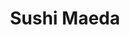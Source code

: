 ---
layout: place
title: "Sushi Maeda"
permalink: /vermont/burlington/sushi-maeda.html
stateAbbr: VT
stateName: Vermont
cityName: Burlington
seo:
  name: "Sushi Maeda"
  type: Restaurant
  links: http://www.sushimaedavt.com/
description: "Looking for sushi in Burlington, Vermont? Check out Sushi Maeda for a delightful Japanese dining experience. Enjoy a variety of sushi and other dishes in a w..."
place_id: ChIJLVkd4YR7ykwRen8_sxO8JL0
photos:
  - name: >-
      places/ChIJLVkd4YR7ykwRen8_sxO8JL0/photos/AeeoHcIARs-oFvcfchKw6btZfNJL6Wp0CWv3o8U0_C2-P5huvBpQ5TS_ZHdSqwnjYLy1QSPNWhWEIUUlUESTEwar_0019bonwD74UR-1Da1T_8v_FfUE7RonzmhgLvQFcf4ma97Z3hW-hTtozG0MfyQzDyZ1uu3baOUmC2CImEjfX53PYh3mXlFsEy6whmwUVpMOgMOt0Kdb9N-JD3IVCPBB7rK6cdob9WApZByN4ZK-nhNpWfrPUx0qgGnVP5RpPh9xbXsHdJJ3E-vcLt1SfM7PY-fBZhAajpMmzckrdCTKyGU38kG3efMi89tOloz9-pPbeT-6WVBvPoUxHuA2OguY4UROE3WVKV6NEt4Hb8nXtCR8CFuKVkhvMPNaFXc1KgGxozf2nEfEV0XiWM1GQ7Ii8QHx8zOzioOs41zxIcCJAVlztw
    widthPx: 4032
    heightPx: 3024
    authorAttributions:
      - displayName: Philip Yazbak
        uri: https://maps.google.com/maps/contrib/103625529570600273825
        photoUri: >-
          https://lh3.googleusercontent.com/a-/ALV-UjXGWtE1gj5MV7jsvTiuC7knvQhy6z2Gmy-lk-HBfKVmEZs8LIOs=s100-p-k-no-mo
    flagContentUri: >-
      https://www.google.com/local/imagery/report/?cb_client=maps_api_places.places_api&image_key=!1e10!2sCIHM0ogKEICAgIDBu-C3Iw&hl=en-US
    googleMapsUri: >-
      https://www.google.com/maps/place//data=!3m4!1e2!3m2!1sCIHM0ogKEICAgIDBu-C3Iw!2e10!4m2!3m1!1s0x4cca7b84e11d592d:0xbd24bc13b33f7f7a
  - name: >-
      places/ChIJLVkd4YR7ykwRen8_sxO8JL0/photos/AeeoHcI9p0OtjWYtXnIRInhqXUMBxVJ0RHrut0TFzfLxQmEoCqLsBhmyqRN76F2BjS9NJ-vXkI9sIE5B2ud0lpnJg8xQGUUe96DWTGLgPLXH0bXVcDyteH5JwwHDlO4jZZFQJEYcCUX_TQcJwGon9hTlXeNWBHyZ9INpySsWz6ua0YZrVcm_IdtpcSjrVVwTauYVVY3LIEKjWC7y1Ufq8NQK-cRijNtBi8PWQNsga6ElU-LGlS54FdCkshJ1OCN5c98cjgZnORBWwe5KvzfG289Vx2u8WPOx_4lU4M96pMVXM7xKWA
    widthPx: 3024
    heightPx: 4032
    authorAttributions:
      - displayName: Sushi Maeda
        uri: https://maps.google.com/maps/contrib/108293589254326153678
        photoUri: >-
          https://lh3.googleusercontent.com/a/ACg8ocI3-g6rLs34SDcj4sJbzV-GecxA-QyJ5JuqXU4E7weZ7gzO3g=s100-p-k-no-mo
    flagContentUri: >-
      https://www.google.com/local/imagery/report/?cb_client=maps_api_places.places_api&image_key=!1e10!2sAF1QipMU_YP5cWBviKnOwICDhB_TV4eAn5DNBSNLAuUd&hl=en-US
    googleMapsUri: >-
      https://www.google.com/maps/place//data=!3m4!1e2!3m2!1sAF1QipMU_YP5cWBviKnOwICDhB_TV4eAn5DNBSNLAuUd!2e10!4m2!3m1!1s0x4cca7b84e11d592d:0xbd24bc13b33f7f7a
  - name: >-
      places/ChIJLVkd4YR7ykwRen8_sxO8JL0/photos/AeeoHcKRm01Q2t1lzzf1e3XbG-4ZY73FRx4d3yxr7cqt3LWwLjFBME2S0KtgxzSyVu7lfsX5_XrTp8sAW5r8gWTGcmelZc3ckAFizYl-xgt1cikW5oFzP-t7ulCDM7JpGp933jaria8m9uiMSdgNi_3vg9FDQDNxYu4CoaK6OGL4DFpw-OGIyW59-KwiHao-LT5n6K5OZnS3hfjt1qT9bq4hRp251V2LfKwSyoEQxpPbg_ztMTas11B54kFopWDt58yngtmhG4NviHBOGXjqZ-t7A0uN7MNecmwIeMdkIXxdLt05WMord2COlv6HDH5_qM63qWo1Te7h1v8r88qIeB3FUTAc5y_vl9efm1bwL3FRlDoorliky_rwdNvDkUrsBkLViJ6DM9gPapSoWbzgKOHfch_D77-sFEnP1Ckzq0P0zqmrTCg3
    widthPx: 4000
    heightPx: 2252
    authorAttributions:
      - displayName: Dylan
        uri: https://maps.google.com/maps/contrib/118076693277086032068
        photoUri: >-
          https://lh3.googleusercontent.com/a-/ALV-UjWTJx-subFUndWGcTf2gBrydAs79XOjeNRzXZDMraUkI8sq60nC=s100-p-k-no-mo
    flagContentUri: >-
      https://www.google.com/local/imagery/report/?cb_client=maps_api_places.places_api&image_key=!1e10!2sCIHM0ogKEICAgICrtvCJwQE&hl=en-US
    googleMapsUri: >-
      https://www.google.com/maps/place//data=!3m4!1e2!3m2!1sCIHM0ogKEICAgICrtvCJwQE!2e10!4m2!3m1!1s0x4cca7b84e11d592d:0xbd24bc13b33f7f7a
  - name: >-
      places/ChIJLVkd4YR7ykwRen8_sxO8JL0/photos/AeeoHcL6yIVBSdwJijpGmCeb53E6cVojHbfOG1ZtXzhDYseWh8RUYgKNRjmAeguOQyR3FRTDGRpza-rpQlNDxgwwKi6weTukN79XrlJJyD1kEwTYsuNzpt1agT7C4MhyfNjLHij1JkOrmGhLINzM85hnPx1SDZW9qe0o5VOpjtxmdcX-aCV1q3xZCxwsLuJhAEiV6kXyoOEoxKaG2fUWFuGqQ8UO8AN0lNQwwA3c8EWpTiW5qkck7NPrjcZo08mwOSBQk_RGx5sU_dyzwCm6lX_saogd7FgRucwJmpK4FUTqpy3nwA
    widthPx: 3024
    heightPx: 4032
    authorAttributions:
      - displayName: Sushi Maeda
        uri: https://maps.google.com/maps/contrib/108293589254326153678
        photoUri: >-
          https://lh3.googleusercontent.com/a/ACg8ocI3-g6rLs34SDcj4sJbzV-GecxA-QyJ5JuqXU4E7weZ7gzO3g=s100-p-k-no-mo
    flagContentUri: >-
      https://www.google.com/local/imagery/report/?cb_client=maps_api_places.places_api&image_key=!1e10!2sAF1QipPi6lW7h7vv4k-RqJh6YKiU9QVsomgoVe-pkJFP&hl=en-US
    googleMapsUri: >-
      https://www.google.com/maps/place//data=!3m4!1e2!3m2!1sAF1QipPi6lW7h7vv4k-RqJh6YKiU9QVsomgoVe-pkJFP!2e10!4m2!3m1!1s0x4cca7b84e11d592d:0xbd24bc13b33f7f7a
  - name: >-
      places/ChIJLVkd4YR7ykwRen8_sxO8JL0/photos/AeeoHcJDf9e8extTHg-EbZXvR_FnT6ptelOJUqm1CPClbmA0V2XSUvrCdK7CfM92wI7F8st6PioHn-HgSIOxMIhddtALK2qzOhDOBVhAbj7RBsLLwvv3GSjHbcVFvFvvUDRT0QqMK6shFITlCzVUwFeYkLSC7lsusPBecDxzewdV8CqYngPHb6uDNvV00flOgi8aslOL2wJZP9xeJN6EhPo8cMmx0RTbNs7Ec6v_nKG2ACS3OOFepxbhgWnbWjl_7QfR8ehaIPyIUcfWtLouDqhNXWE7DouDZRbqtE9YeZnv0F9hrlD54krubCPD_ut7L1U6kWa_TqnYFABXyo13tj1dOoQEaTrhXyhrlT3gM01LBVFITOvfT49cETbhD5CEubPEhrEBG_MmjZXyM1aa0m-pa75Bib85-MUrgnNiiXvcz2vZbuIm
    widthPx: 3072
    heightPx: 4080
    authorAttributions:
      - displayName: Raj Sheth
        uri: https://maps.google.com/maps/contrib/101739509322636636347
        photoUri: >-
          https://lh3.googleusercontent.com/a-/ALV-UjVlrBPpKM18Nja3KZ9i2Oki3j8odRSAPGpFg-5v1MwGVKXny52SfA=s100-p-k-no-mo
    flagContentUri: >-
      https://www.google.com/local/imagery/report/?cb_client=maps_api_places.places_api&image_key=!1e10!2sCIHM0ogKEICAgICW2-Os4wE&hl=en-US
    googleMapsUri: >-
      https://www.google.com/maps/place//data=!3m4!1e2!3m2!1sCIHM0ogKEICAgICW2-Os4wE!2e10!4m2!3m1!1s0x4cca7b84e11d592d:0xbd24bc13b33f7f7a
  - name: >-
      places/ChIJLVkd4YR7ykwRen8_sxO8JL0/photos/AeeoHcI4Fl4pzIh4HB72-QusjO5j-hwdrOfBH9LZEQjbEK_xmbMs51TZuQgNRFl0BJmkeRqujvKZpmtsVZOiasamXfaRuQK8jbM2hYmFREynma9hYdhh9Pqogc_KznT7OYpeGwAERnWexiGrdynT1JZ49XZ4DSE7VmF8o4QP0PsYOpmSejpx_CBhtL3vwHWMLPRVsUS3rU0JKx3TLbyiTkK7KqSjWLr0pVbYwsEB3M7glZf2zlapZb9ISuOYrjclTY0ZbpzVWUMx5ZzFTtFIpCgLwP82AOZoHVwE85nlxSyoZTkGlv1jj-NNVkiM8AqkUhEc1W0LnGpWpoPV8iovs3nCAn4uPTGtkSNSNlzfmKFa8W3aSU3mVuzlu3YNTEgWZFD-xUUq9ex6ENk9b-sPOJnOmWo_sm_cwVIGW2q9ClWHEHzx-518
    widthPx: 4032
    heightPx: 3024
    authorAttributions:
      - displayName: Philip Yazbak
        uri: https://maps.google.com/maps/contrib/103625529570600273825
        photoUri: >-
          https://lh3.googleusercontent.com/a-/ALV-UjXGWtE1gj5MV7jsvTiuC7knvQhy6z2Gmy-lk-HBfKVmEZs8LIOs=s100-p-k-no-mo
    flagContentUri: >-
      https://www.google.com/local/imagery/report/?cb_client=maps_api_places.places_api&image_key=!1e10!2sCIHM0ogKEICAgIDBu-C3owE&hl=en-US
    googleMapsUri: >-
      https://www.google.com/maps/place//data=!3m4!1e2!3m2!1sCIHM0ogKEICAgIDBu-C3owE!2e10!4m2!3m1!1s0x4cca7b84e11d592d:0xbd24bc13b33f7f7a
  - name: >-
      places/ChIJLVkd4YR7ykwRen8_sxO8JL0/photos/AeeoHcK6v8PPSCpvNP-5SJeFcGuMEG_k6oYzVd-iTptJDjq9_5hddhooZxG2tMBSQBgIRfdyjgE2rIJRkIzam6PSOCIDvVnwJpIZ30CwkxtixWpJvb80B8A7mViBLEWtFtFE0FRBOqzcZ9jlRD64GT1gY6K1_TUElhAlXyLqHv1F42ZqN-RcV1_dZpNt1cbwdABGdfrPqTpF9quhFJrd9vCyQMjtuqngyvvef3XNfIsC9XaEif9e6sHK6s8fv2k9Z3UGyntVS4k_vVdeJ_Wo55ZZbCtG47v7Xq5nNYRDLtEI-rMjTUbUG4nIjsjJdh6CK0k4ce5KId_eZfrORbgen83dh1AXVgvCKLtnra3GoerVXXSuw284r2JsuszXlDVPo3q8yBf3A5OOZl_DCBNWTKpaF4dpHOygblvKlYyvjfr9qKtQ1Q
    widthPx: 3072
    heightPx: 4080
    authorAttributions:
      - displayName: Raj Sheth
        uri: https://maps.google.com/maps/contrib/101739509322636636347
        photoUri: >-
          https://lh3.googleusercontent.com/a-/ALV-UjVlrBPpKM18Nja3KZ9i2Oki3j8odRSAPGpFg-5v1MwGVKXny52SfA=s100-p-k-no-mo
    flagContentUri: >-
      https://www.google.com/local/imagery/report/?cb_client=maps_api_places.places_api&image_key=!1e10!2sCIHM0ogKEICAgICW2-OsEw&hl=en-US
    googleMapsUri: >-
      https://www.google.com/maps/place//data=!3m4!1e2!3m2!1sCIHM0ogKEICAgICW2-OsEw!2e10!4m2!3m1!1s0x4cca7b84e11d592d:0xbd24bc13b33f7f7a
  - name: >-
      places/ChIJLVkd4YR7ykwRen8_sxO8JL0/photos/AeeoHcKjZPvY-RuWXH5HDutXkJf4pOmOaYg0uD6iDbar4kzbGPxhPdbtmAYEliAA4vaHr9TkXWYgEeqb3GjPxAcqObg03wK962_K-xOokjlHOhW8gjAmm2irOuKLAJW3YIQn8PPbyPrBQDnvNDXuDNXZLCuN59xUteJsUDJIAwt8q1d7vWzY7tcFKZxuH6VNgSxr-FWVk8TFb5oQf4r96XeDX9OUrTZyAz09qvAy8GOp6EUrCX1DpHded0xdh8MGrvwXKCLW4IwL724QkgG-ZHgK9Gn1bZDBlpu0QWH80iw1wK5vHQ
    widthPx: 3024
    heightPx: 4032
    authorAttributions:
      - displayName: Sushi Maeda
        uri: https://maps.google.com/maps/contrib/108293589254326153678
        photoUri: >-
          https://lh3.googleusercontent.com/a/ACg8ocI3-g6rLs34SDcj4sJbzV-GecxA-QyJ5JuqXU4E7weZ7gzO3g=s100-p-k-no-mo
    flagContentUri: >-
      https://www.google.com/local/imagery/report/?cb_client=maps_api_places.places_api&image_key=!1e10!2sAF1QipNkB23M30F18_Oe2dDNcLjZe9RjIo2XR2kptlMP&hl=en-US
    googleMapsUri: >-
      https://www.google.com/maps/place//data=!3m4!1e2!3m2!1sAF1QipNkB23M30F18_Oe2dDNcLjZe9RjIo2XR2kptlMP!2e10!4m2!3m1!1s0x4cca7b84e11d592d:0xbd24bc13b33f7f7a
  - name: >-
      places/ChIJLVkd4YR7ykwRen8_sxO8JL0/photos/AeeoHcI1TkH_IP2UWAwNGlmavx7AwmnlHkbwPc3NVf7N2quuS2f1c86zVl-Hx43_j92ysNBRopB9SHrEogwfd9KzC73EVPiXY6_-hJEEQ4o0kQQTvQATwp45n7VsJEnSRHyAqRpKlu5C4R_aGuGTf3K90Il992SzVgYOA2koUCBHLdeQ3wN5sr_El4-7LuhgHF8CjGRuMEIMyXQWKt8kXvFMTO-nbm6nHtFeSd-j9Huhszbgyw3IeFnniaBWnzOTpahdce3o0ge6nqWg3rDApwBAcUCZTN1D_wD5Wm4qzE5sk5FF3XKe7Wmy7I6uFsWGUsncjyl4jwHNvTi-Ka8iGsLFB6dAfdZ4eU_VOB035fMbOPBwUfT_-IfBLjoYRhuZdf9p-D3cxFMYqccZABA4WX-bEtERZzllCEId53HDY3MMQUbSWg
    widthPx: 4032
    heightPx: 2268
    authorAttributions:
      - displayName: stephanie busch
        uri: https://maps.google.com/maps/contrib/111349488087919551329
        photoUri: >-
          https://lh3.googleusercontent.com/a-/ALV-UjXRWfWabX3MmGXNUF1hUjYPP-dCBVa7l2CtPjQvTp7Qty-NbBk4wA=s100-p-k-no-mo
    flagContentUri: >-
      https://www.google.com/local/imagery/report/?cb_client=maps_api_places.places_api&image_key=!1e10!2sCIHM0ogKEICAgID2rbbQTA&hl=en-US
    googleMapsUri: >-
      https://www.google.com/maps/place//data=!3m4!1e2!3m2!1sCIHM0ogKEICAgID2rbbQTA!2e10!4m2!3m1!1s0x4cca7b84e11d592d:0xbd24bc13b33f7f7a
  - name: >-
      places/ChIJLVkd4YR7ykwRen8_sxO8JL0/photos/AeeoHcK5jK328IDwKJ8Xr9GOUsZuZqMMU5HM2AfP3MmIQCd6_xLj-2koXosshSv_BQHkFYGPDkFBObJGJ1plFdy15l3SLf52Tpon-IUOv4cmxnfC8GBTPMIJFItQhBzezvVZHjtODQH0we_iGM6MvGQGgHKMAEyRjqs0jDakLw5Lp9uqibj5BTlq2ZuT-UAYcXB1gFjNuPwb7g5UajqUjh-DvglT41i8QfeLx7xCNwDjZK-MUC-VhwKuFEqwIuJdnAb49WrB20MAVHEVl-BXaFA8q3R5sZQbgg4aRervmH99sn1Cx4JC6n9uKy04XyUQXc6AJhZgIN91b21MYDGBldys05jnO6MgRsnOQ4QSHb5x0LbBXYbGrpj0JTJl5DB7wRsI-ig7wmk2BFJWPjtz1gEr6vNAciQ5DQSzptWhD03W18ppUw
    widthPx: 3024
    heightPx: 4032
    authorAttributions:
      - displayName: Claire Chiang
        uri: https://maps.google.com/maps/contrib/111432421635704240688
        photoUri: >-
          https://lh3.googleusercontent.com/a-/ALV-UjVazdVeXMZxA7CvR9Jd7icY57zBC_O8hIIEB-SwVj6hFy63-zTW=s100-p-k-no-mo
    flagContentUri: >-
      https://www.google.com/local/imagery/report/?cb_client=maps_api_places.places_api&image_key=!1e10!2sCIHM0ogKEICAgICeu4WxDw&hl=en-US
    googleMapsUri: >-
      https://www.google.com/maps/place//data=!3m4!1e2!3m2!1sCIHM0ogKEICAgICeu4WxDw!2e10!4m2!3m1!1s0x4cca7b84e11d592d:0xbd24bc13b33f7f7a
address: 152 Cherry St, Burlington, VT 05401, USA
street: 152 Cherry St
city: Burlington
state: VT
zip: '05401'
country: USA
neighborhood: null
latitude: '44.479610'
longitude: '-73.211957'
accessibility_options: null
business_status: OPERATIONAL
name: Sushi Maeda
google_maps_links:
  directionsUri: >-
    https://www.google.com/maps/dir//''/data=!4m7!4m6!1m1!4e2!1m2!1m1!1s0x4cca7b84e11d592d:0xbd24bc13b33f7f7a!3e0
  placeUri: https://maps.google.com/?cid=13629225165127647098
  writeAReviewUri: >-
    https://www.google.com/maps/place//data=!4m3!3m2!1s0x4cca7b84e11d592d:0xbd24bc13b33f7f7a!12e1
  reviewsUri: >-
    https://www.google.com/maps/place//data=!4m4!3m3!1s0x4cca7b84e11d592d:0xbd24bc13b33f7f7a!9m1!1b1
  photosUri: >-
    https://www.google.com/maps/place//data=!4m3!3m2!1s0x4cca7b84e11d592d:0xbd24bc13b33f7f7a!10e5
primary_type: Sushi Restaurant
opening_hours:
  regular: null
  current: null
secondary_opening_hours:
  regular:
    weekdayDescriptions: null
    type: null
  current:
    weekdayDescriptions: null
    type: null
phone: (802) 800-1801
price_level: null
price_range: $30 &ndash; $50
rating: '4.5'
rating_count: 147
website: http://www.sushimaedavt.com/
reviews:
  - name: >-
      places/ChIJLVkd4YR7ykwRen8_sxO8JL0/reviews/ChZDSUhNMG9nS0VJQ0FnSUNqcGZUbEF3EAE
    relativePublishTimeDescription: 11 months ago
    rating: 5
    text:
      text: >-
        Best sushi I've had in Vermont! Cute location, server was very
        attentive. Good quality for the price. My biggest concern was the amount
        of unused space, I wonder if being open as a bar/lounge or even having
        some relaxed music performances in the back could get more people in?
        The location has a lot of potential if used right.
      languageCode: en
    originalText:
      text: >-
        Best sushi I've had in Vermont! Cute location, server was very
        attentive. Good quality for the price. My biggest concern was the amount
        of unused space, I wonder if being open as a bar/lounge or even having
        some relaxed music performances in the back could get more people in?
        The location has a lot of potential if used right.
      languageCode: en
    authorAttribution:
      displayName: MJ Griego
      uri: https://www.google.com/maps/contrib/107141177199167979564/reviews
      photoUri: >-
        https://lh3.googleusercontent.com/a/ACg8ocLxg_CZNOdBA-GIdlbud08ICqxzC93w-7KMJ7eBf9oMxDzRNgk=s128-c0x00000000-cc-rp-mo-ba4
    publishTime: '2024-04-30T14:35:04.378712Z'
    flagContentUri: >-
      https://www.google.com/local/review/rap/report?postId=ChZDSUhNMG9nS0VJQ0FnSUNqcGZUbEF3EAE&d=17924085&t=1
    googleMapsUri: >-
      https://www.google.com/maps/reviews/data=!4m6!14m5!1m4!2m3!1sChZDSUhNMG9nS0VJQ0FnSUNqcGZUbEF3EAE!2m1!1s0x4cca7b84e11d592d:0xbd24bc13b33f7f7a
  - name: >-
      places/ChIJLVkd4YR7ykwRen8_sxO8JL0/reviews/ChZDSUhNMG9nS0VJQ0FnSUNIZ1lyLVRnEAE
    relativePublishTimeDescription: 7 months ago
    rating: 4
    text:
      text: >-
        I ordered the Sushi picked by the chef, scallop roll, and a beer. The
        service was good considering there was one server in the restaurant at
        the time. I really enjoyed the scallop roll and tuna roll.
      languageCode: en
    originalText:
      text: >-
        I ordered the Sushi picked by the chef, scallop roll, and a beer. The
        service was good considering there was one server in the restaurant at
        the time. I really enjoyed the scallop roll and tuna roll.
      languageCode: en
    authorAttribution:
      displayName: Jae Kim
      uri: https://www.google.com/maps/contrib/100526659564138959385/reviews
      photoUri: >-
        https://lh3.googleusercontent.com/a/ACg8ocLGMWL0Wpm0vnNIZnzL5jo24pyQIAQnWNl2w3C8QXsHatYn=s128-c0x00000000-cc-rp-mo-ba4
    publishTime: '2024-09-05T15:30:07.843168Z'
    flagContentUri: >-
      https://www.google.com/local/review/rap/report?postId=ChZDSUhNMG9nS0VJQ0FnSUNIZ1lyLVRnEAE&d=17924085&t=1
    googleMapsUri: >-
      https://www.google.com/maps/reviews/data=!4m6!14m5!1m4!2m3!1sChZDSUhNMG9nS0VJQ0FnSUNIZ1lyLVRnEAE!2m1!1s0x4cca7b84e11d592d:0xbd24bc13b33f7f7a
  - name: >-
      places/ChIJLVkd4YR7ykwRen8_sxO8JL0/reviews/ChdDSUhNMG9nS0VJQ0FnSURCMjVfV2h3RRAB
    relativePublishTimeDescription: 2 years ago
    rating: 4
    text:
      text: >-
        We were curious to try Sushi Maeda as we have walked past and looked in
        but each time we have been there seemed to be a long wait of 30+
        minutes. Finally we went around 5:00 pm and were able to get a seat. We
        eat largely plant based and wanted to try the vegetable sushi. We
        ordered green tea to start which was excellent (and we have green
        often). We also got Daikon Dengaku which was a soft and warm almost
        potato like consistency with an incredible sweet and gooey miso sauce on
        top that was like nothing we have ever eaten before but was incredible.
        We also ordered three different vegetable sushis: Shitake, Kanpyo (white
        gourd), and Shiba Zuke Shiso (pickle mixture). I was pleasantly
        surprised by the individual quality of each piece of sushi. One slight
        critique was how small they were (felt just less an inch in diameter)
        and there were only 6 of each kind. I realize many probably go to get an
        entree which would have more food but we just wanted sushi. All in all
        the quality was excellent and the restaurant has a sort of upscale vibe
        with restrained staff. Personally I will be getting sushi from other
        sources going forward just because I tend to want larger portions but
        this is a great spot to try if you are craving great authentic Japanese
        style sushi.
      languageCode: en
    originalText:
      text: >-
        We were curious to try Sushi Maeda as we have walked past and looked in
        but each time we have been there seemed to be a long wait of 30+
        minutes. Finally we went around 5:00 pm and were able to get a seat. We
        eat largely plant based and wanted to try the vegetable sushi. We
        ordered green tea to start which was excellent (and we have green
        often). We also got Daikon Dengaku which was a soft and warm almost
        potato like consistency with an incredible sweet and gooey miso sauce on
        top that was like nothing we have ever eaten before but was incredible.
        We also ordered three different vegetable sushis: Shitake, Kanpyo (white
        gourd), and Shiba Zuke Shiso (pickle mixture). I was pleasantly
        surprised by the individual quality of each piece of sushi. One slight
        critique was how small they were (felt just less an inch in diameter)
        and there were only 6 of each kind. I realize many probably go to get an
        entree which would have more food but we just wanted sushi. All in all
        the quality was excellent and the restaurant has a sort of upscale vibe
        with restrained staff. Personally I will be getting sushi from other
        sources going forward just because I tend to want larger portions but
        this is a great spot to try if you are craving great authentic Japanese
        style sushi.
      languageCode: en
    authorAttribution:
      displayName: Philip Yazbak
      uri: https://www.google.com/maps/contrib/103625529570600273825/reviews
      photoUri: >-
        https://lh3.googleusercontent.com/a-/ALV-UjXGWtE1gj5MV7jsvTiuC7knvQhy6z2Gmy-lk-HBfKVmEZs8LIOs=s128-c0x00000000-cc-rp-mo-ba6
    publishTime: '2023-01-29T18:44:11.268792Z'
    flagContentUri: >-
      https://www.google.com/local/review/rap/report?postId=ChdDSUhNMG9nS0VJQ0FnSURCMjVfV2h3RRAB&d=17924085&t=1
    googleMapsUri: >-
      https://www.google.com/maps/reviews/data=!4m6!14m5!1m4!2m3!1sChdDSUhNMG9nS0VJQ0FnSURCMjVfV2h3RRAB!2m1!1s0x4cca7b84e11d592d:0xbd24bc13b33f7f7a
  - name: >-
      places/ChIJLVkd4YR7ykwRen8_sxO8JL0/reviews/ChdDSUhNMG9nS0VJQ0FnSUR2eVlLN3FBRRAB
    relativePublishTimeDescription: 3 months ago
    rating: 1
    text:
      text: >-
        We walked in on the Friday before Christmas and there was one person at
        the bar and a couple at a table. We proceeded to wait at the host
        station for a few minutes while the server talked with the couple. I
        decided to go to the bathroom while we waited. When I got out of the
        bathroom, the server was still talking to the couple and my husband was
        still waiting at the host station. The server was facing the door the
        whole time, so plenty of opportunity to stop her personal conversation
        and at least greet us at any time.


        We then decided to sit at the bar where she handed us menus. Several
        minutes went by before she took our simple order of a half bottle of
        sake and 3 sushi rolls. Nothing too elaborate. As we waited for our
        sake,  my husband went to the bathroom. When he returned, he mentioned
        that someone was in the other stall watching sports news on his phone.
        Pretty odd. A few minutes after we got our sake, an older man slowly
        moved from the bathroom to the open kitchen area... clearly the man
        watching sports in the bathroom. He walked into the sushi bar area of
        the open kitchen and washed his hands. I guess that's a plus.


        It was around this time that the couple and the man at the bar finished
        their patronage and left independently of each other. We were the only
        ones in the entire place. We proceeded to sit at the bar for another 35
        minutes without seeing the waitress or any food, with the old man behind
        the sushi bar just shuffling around in slow motion. It was too far away
        to know if he was making our food or not. At this point, we got up,
        threw some cash on the bar for the sake we had consumed, and walked out.


        Three Sushi Rolls should never take more than 15 minutes. We were there
        for the better part of an hour. I DO NOT recommend this place. Hard
        pass...
      languageCode: en
    originalText:
      text: >-
        We walked in on the Friday before Christmas and there was one person at
        the bar and a couple at a table. We proceeded to wait at the host
        station for a few minutes while the server talked with the couple. I
        decided to go to the bathroom while we waited. When I got out of the
        bathroom, the server was still talking to the couple and my husband was
        still waiting at the host station. The server was facing the door the
        whole time, so plenty of opportunity to stop her personal conversation
        and at least greet us at any time.


        We then decided to sit at the bar where she handed us menus. Several
        minutes went by before she took our simple order of a half bottle of
        sake and 3 sushi rolls. Nothing too elaborate. As we waited for our
        sake,  my husband went to the bathroom. When he returned, he mentioned
        that someone was in the other stall watching sports news on his phone.
        Pretty odd. A few minutes after we got our sake, an older man slowly
        moved from the bathroom to the open kitchen area... clearly the man
        watching sports in the bathroom. He walked into the sushi bar area of
        the open kitchen and washed his hands. I guess that's a plus.


        It was around this time that the couple and the man at the bar finished
        their patronage and left independently of each other. We were the only
        ones in the entire place. We proceeded to sit at the bar for another 35
        minutes without seeing the waitress or any food, with the old man behind
        the sushi bar just shuffling around in slow motion. It was too far away
        to know if he was making our food or not. At this point, we got up,
        threw some cash on the bar for the sake we had consumed, and walked out.


        Three Sushi Rolls should never take more than 15 minutes. We were there
        for the better part of an hour. I DO NOT recommend this place. Hard
        pass...
      languageCode: en
    authorAttribution:
      displayName: KIM CHAIT
      uri: https://www.google.com/maps/contrib/101301547320573441098/reviews
      photoUri: >-
        https://lh3.googleusercontent.com/a-/ALV-UjUrD9ULs0vNjsSmYD7WAYkD0IOdheTmcnlmJgD01htyz17n4Y4=s128-c0x00000000-cc-rp-mo
    publishTime: '2024-12-21T16:18:56.366650Z'
    flagContentUri: >-
      https://www.google.com/local/review/rap/report?postId=ChdDSUhNMG9nS0VJQ0FnSUR2eVlLN3FBRRAB&d=17924085&t=1
    googleMapsUri: >-
      https://www.google.com/maps/reviews/data=!4m6!14m5!1m4!2m3!1sChdDSUhNMG9nS0VJQ0FnSUR2eVlLN3FBRRAB!2m1!1s0x4cca7b84e11d592d:0xbd24bc13b33f7f7a
  - name: >-
      places/ChIJLVkd4YR7ykwRen8_sxO8JL0/reviews/ChZDSUhNMG9nS0VJQ0FnSUNPbGJhNlZnEAE
    relativePublishTimeDescription: 2 years ago
    rating: 5
    text:
      text: >-
        The sushi and service were spectacular. Fish selection was great. Every
        single bite I had from the Special Sushi Sampler was different and
        packed with great flavors. The portion sizes of the fish were a little
        too generous compared to the rice but in the end it was a great bonus.
        It showed off the freshness and quality of the cuts they use. The
        service staff were very attentive the moment we walked through the doors
        and worked very hard to deliver a great meal service.
      languageCode: en
    originalText:
      text: >-
        The sushi and service were spectacular. Fish selection was great. Every
        single bite I had from the Special Sushi Sampler was different and
        packed with great flavors. The portion sizes of the fish were a little
        too generous compared to the rice but in the end it was a great bonus.
        It showed off the freshness and quality of the cuts they use. The
        service staff were very attentive the moment we walked through the doors
        and worked very hard to deliver a great meal service.
      languageCode: en
    authorAttribution:
      displayName: Justin M
      uri: https://www.google.com/maps/contrib/114726144066232241477/reviews
      photoUri: >-
        https://lh3.googleusercontent.com/a-/ALV-UjUYo3n57d0alg7mgUzyadtxTm4hNbmYN_ACTGwPnV7sfnDhWjpp=s128-c0x00000000-cc-rp-mo
    publishTime: '2022-06-15T14:19:28.749238Z'
    flagContentUri: >-
      https://www.google.com/local/review/rap/report?postId=ChZDSUhNMG9nS0VJQ0FnSUNPbGJhNlZnEAE&d=17924085&t=1
    googleMapsUri: >-
      https://www.google.com/maps/reviews/data=!4m6!14m5!1m4!2m3!1sChZDSUhNMG9nS0VJQ0FnSUNPbGJhNlZnEAE!2m1!1s0x4cca7b84e11d592d:0xbd24bc13b33f7f7a
parking_options: null
payment_options:
  acceptsDebitCards: true
  acceptsCashOnly: false
  acceptsNfc: true
allow_dogs: null
curbside_pickup: false
delivery: false
dine_in: null
good_for_children: null
good_for_groups: null
good_for_sports: null
live_music: null
menu_for_children: null
outdoor_seating: null
reservable: null
restroom: null
serves_beer: true
serves_breakfast: null
serves_brunch: null
serves_cocktails: true
serves_coffee: null
serves_dinner: true
serves_dessert: null
serves_lunch: null
serves_vegetarian_food: null
serves_wine: true
takeout: true
summary: null

---